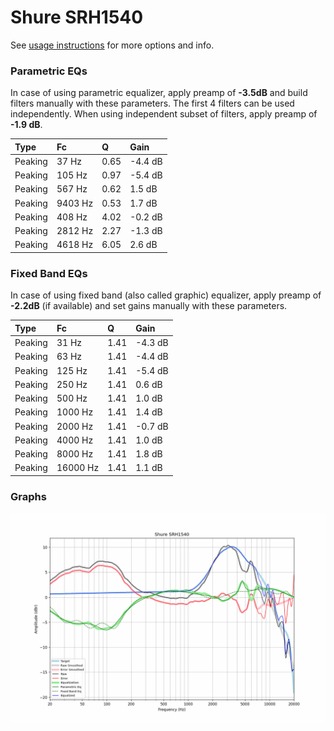 # Shure SRH1540
See [usage instructions](https://github.com/jaakkopasanen/AutoEq#usage) for more options and info.

### Parametric EQs
In case of using parametric equalizer, apply preamp of **-3.5dB** and build filters manually
with these parameters. The first 4 filters can be used independently.
When using independent subset of filters, apply preamp of **-1.9 dB**.

| Type    | Fc      |    Q | Gain    |
|:--------|:--------|:-----|:--------|
| Peaking | 37 Hz   | 0.65 | -4.4 dB |
| Peaking | 105 Hz  | 0.97 | -5.4 dB |
| Peaking | 567 Hz  | 0.62 | 1.5 dB  |
| Peaking | 9403 Hz | 0.53 | 1.7 dB  |
| Peaking | 408 Hz  | 4.02 | -0.2 dB |
| Peaking | 2812 Hz | 2.27 | -1.3 dB |
| Peaking | 4618 Hz | 6.05 | 2.6 dB  |

### Fixed Band EQs
In case of using fixed band (also called graphic) equalizer, apply preamp of **-2.2dB**
(if available) and set gains manually with these parameters.

| Type    | Fc       |    Q | Gain    |
|:--------|:---------|:-----|:--------|
| Peaking | 31 Hz    | 1.41 | -4.3 dB |
| Peaking | 63 Hz    | 1.41 | -4.4 dB |
| Peaking | 125 Hz   | 1.41 | -5.4 dB |
| Peaking | 250 Hz   | 1.41 | 0.6 dB  |
| Peaking | 500 Hz   | 1.41 | 1.0 dB  |
| Peaking | 1000 Hz  | 1.41 | 1.4 dB  |
| Peaking | 2000 Hz  | 1.41 | -0.7 dB |
| Peaking | 4000 Hz  | 1.41 | 1.0 dB  |
| Peaking | 8000 Hz  | 1.41 | 1.8 dB  |
| Peaking | 16000 Hz | 1.41 | 1.1 dB  |

### Graphs
![](./Shure%20SRH1540.png)